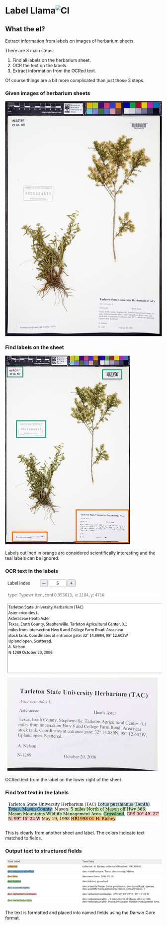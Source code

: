 # Label Llama![CI](https://github.com/rafelafrance/LabelLlama/workflows/CI/badge.svg)
## What the el?
Extract information from labels on images of herbarium sheets.

There are 3 main steps:
1. Find all labels on the herbarium sheet.
2. OCR the text on the labels.
3. Extract information from the OCRed text.

Of course things are a bit more complicated than just those 3 steps.

### Given images of herbarium sheets
![Herbarium Sheet](assets/sheet.jpg)

### Find labels on the sheet
![Herbarium Labels](assets/show_labels.png)

Labels outlined in orange are considered scientifically interesting and the teal labels can be ignored.

### OCR text in the labels
![OCRed Text](assets/show_ocr_text.png)

OCRed text from the label on the lower right of the sheet.

### Find text text in the labels
![text.png|Label Text](assets/text.png)

This is clearly from another sheet and label. The colors indicate text matched to fields.

### Output text to structured fields
![Label Traits](assets/traits.png)

The text is formatted and placed into named fields using the Darwin Core format.
